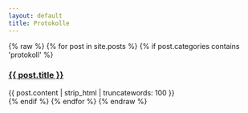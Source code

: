 ```yaml
---
layout: default
title: Protokolle
---
```

{% raw %}
{% for post in site.posts %}
  {% if post.categories contains 'protokoll' %}
	<div class="post">
		<h3 class="title"><a href="{{ post.url }}">{{ post.title }}</a></h3>
		<div class="entry">
			{{ post.content | strip_html | truncatewords: 100 }}
		</div>
	</div>
  {% endif %}
{% endfor %}
{% endraw %}
